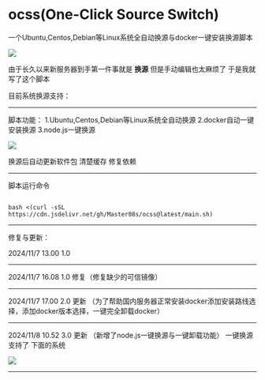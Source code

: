 # ocss(One-Click Source Switch)
一个Ubuntu,Centos,Debian等Linux系统全自动换源与docker一键安装换源脚本


![](https://cdn.jsdelivr.net/gh/Master08s/img@main/img/202411081113060.png)

由于长久以来新服务器到手第一件事就是 **换源**
但是手动编辑也太麻烦了 于是我就写了这个脚本


目前系统换源支持：


---

脚本功能：
1.Ubuntu,Centos,Debian等Linux系统全自动换源
2.docker自动一键安装换源
3.node.js一键换源

![](https://cdn.jsdelivr.net/gh/Master08s/img@main/img/202411081114977.png)

换源后自动更新软件包 清楚缓存 修复依赖

-----
脚本运行命令

```

bash <(curl -sSL https://cdn.jsdelivr.net/gh/Master08s/ocss@latest/main.sh)
```
-----
修复与更新：

2024/11/7 13.00 1.0

----

2024/11/7 16.08 1.0 修复（修复缺少的可信镜像）

----

2024/11/7 17.00 2.0 更新  （为了帮助国内服务器正常安装docker添加安装路线选择，添加docker版本选择，一键完全卸载docker）

----

2024/11/8 10.52 3.0 更新 （新增了node.js一键换源与一键卸载功能）
一键换源支持了 下面的系统

![](https://cdn.jsdelivr.net/gh/Master08s/img@main/img/202411081111316.png)

---
